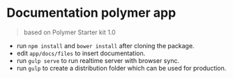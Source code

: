 # Documentation polymer app
> based on Polymer Starter kit 1.0
- run `npm install` and `bower install` after cloning the package. 
- edit `app/docs/files` to insert documentation. 
- run `gulp serve` to run realtime server with browser sync.
- run `gulp` to create a distribution folder which can be used for production.
